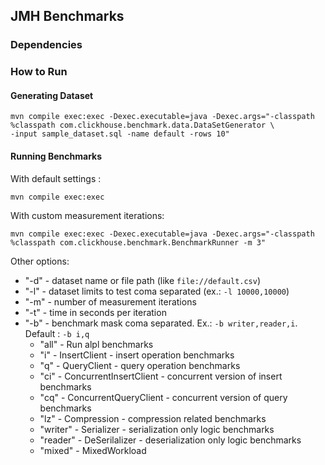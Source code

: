
## JMH Benchmarks


### Dependencies 



### How to Run


#### Generating Dataset

```shell
mvn compile exec:exec -Dexec.executable=java -Dexec.args="-classpath %classpath com.clickhouse.benchmark.data.DataSetGenerator \
-input sample_dataset.sql -name default -rows 10"
```

#### Running Benchmarks 
 
With default settings :
```shell
mvn compile exec:exec
```

With custom measurement iterations: 
```shell
mvn compile exec:exec -Dexec.executable=java -Dexec.args="-classpath %classpath com.clickhouse.benchmark.BenchmarkRunner -m 3"
```

Other options:
- "-d" - dataset name or file path (like `file://default.csv`)
- "-l" - dataset limits to test coma separated (ex.: `-l 10000,10000`)
- "-m" - number of measurement iterations
- "-t" - time in seconds per iteration
- "-b" - benchmark mask coma separated. Ex.: `-b writer,reader,i`. Default : `-b i,q`
  - "all" - Run alpl benchmarks
  - "i" - InsertClient - insert operation benchmarks
  - "q" - QueryClient - query operation benchmarks
  - "ci" - ConcurrentInsertClient - concurrent version of insert benchmarks
  - "cq" - ConcurrentQueryClient - concurrent version of query benchmarks
  - "lz" - Compression - compression related benchmarks
  - "writer" - Serializer - serialization only logic benchmarks
  - "reader" - DeSerilalizer - deserialization only logic benchmarks
  - "mixed" - MixedWorkload 
    